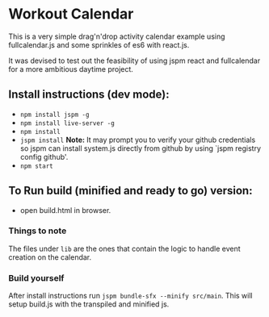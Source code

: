 # Workout Calendar

This is a very simple drag'n'drop activity calendar example using
fullcalendar.js and some sprinkles of es6 with react.js.

It was devised to test out the feasibility of using jspm react and fullcalendar
for a more ambitious daytime project.

## Install instructions (dev mode):

- `npm install jspm -g`
- `npm install live-server -g`
- `npm install`
- `jspm install` **Note:** It may prompt you to verify your github credentials so jspm can
    install system.js directly from github by using `jspm registry config
    github'.
- `npm start`

## To Run build (minified and ready to go) version:

- open build.html in browser.

### Things to note

The files under `lib` are the ones that contain the logic to handle event creation on the calendar.

### Build yourself

After install instructions run `jspm bundle-sfx --minify src/main`. This will
setup build.js with the transpiled and minified js.
